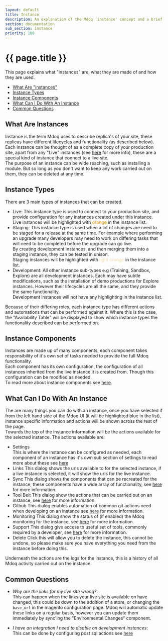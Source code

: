 ```yaml
---
layout: default
title: Instance
description: An explanation of the Mdoq 'instance' concept and a brief overview
section: documentation
sub_section: instance
priority: 100
---
```


# {{ page.title }}
This page explains what "instances" are, what they are made of and how they are used.

- [What Are "instances"](#what-are-instances)
- [Instance Types](#instance-types)
- [Instance Components](#instance-components)
- [What Can I Do With An Instance](#what-can-do-with-an-instance)
- [Common Questions](#common-questions)

## What Are Instances
Instance is the term Mdoq uses to describe replica's of your site, these replicas have different lifecycles and functionality (as described below).  
Each instance can be thought of as a complete copy of your production site, apart from any "Live" instances (see [here](#instance-types) for more info), these are a special kind of instance that connect to a live site.  
The purpose of an instance can be wide reaching, such as installing a module. But so long as you don't want to keep any work carried out on them, they can be deleted at any time. 

## Instance Types
There are 3 main types of instances that can be created.  
- Live:
  This instance type is used to connect to your production site, and provide configuration for any instances created under this instance.  
  Live instances will be highlighted with <span style="color: #e88e00">orange</span> in the instance list.
- Staging:
  This instance type is used when a lot of changes are need to be staged for a release at the same time. For example where performing an upgrade many developers may need to work on differing tasks that will need to be completed before the upgrade can go live.  
  By creating development instances, and then merging them into a staging instance, they can be tested in unison.  
  Staging instances will be highlighted with <span style="color: #f8ddb2">light orange</span> in the instance list.
- Development:
  All other instance sub-types e.g (Training, Sandbox, Explore) are all development instances. Each may have subtle modifications, such as the installation of demo productions for Explore instances. 
  However their lifecycles are all the same, and they provide the same functionality.  
  Development instances will not have any highlighting in the instance list.
  
Because of their differing roles, each instance type has different actions and automations that can be performed against it. Where this is the case, the "Availability Table" will be displayed to show which instance types the functionality described can be performed on.

## Instance Components
Instances are made up of many components, each component takes responsibility of it's own set of tasks needed to provide the full Mdoq functionality.  
Each component has its own configuration, the configuration of all instances inherited from the live instance it is created from. Though this configuration can be modified as needed.  
To read more about instance components see [here](/documentation/instance/components.html).

## What Can I Do With An Instance
The are many things you can do with an instance, once you have selected if from the left hand side of the Mdoq UI (it will be highlighted blue in the list), instance specific information and actions will be 
shown across the rest of the page.  
Towards the top of the instance information will be the actions available for the selected instance. The actions available are:  
- Settings  
  This is where the instance can be configured as needed, each component of an instance has it's own sub section of settings to read more about these see [here](/documentation/instance/components.html)  
- Links
  This dialog shows the urls available to for the selected instance, if a live instance is selected, it will show the urls for the live instance.
- Sync
  This dialog shows the components that can be recreated for the instance, these components have a wide array of functionality, see [here](#instance-components) for more information.
- Tool Belt
  This dialog show the actions that can be carried out on an instance, see [here](/documentation/instance/tool-belt.html) for more information.  
- Github
  This dialog enables automation of common git actions need when developing on an instance see [here](/documentation/instance/github.html) for more information.
- Monitoring
  This dialog show the status of (if enabled) the Mdoq monitoring for the instance, see [here](/documentation/instance/monitoring.html) for more information.
- Support
  This dialog give access to useful set of tools, commonly required by a developer, see [here](/documentation/instance/support.html) for more information.
- Delete
  Click this will allow you to delete the instance, this cannot be undone, so please make sure you have everything you need from the instance before doing this.
  
  
Underneath the actions are the logs for the instance, this is a history of all Mdoq activity carried out on the instance.
  

## Common Questions
- *Why are the links for my live site wrong?*:  
  This can happen when the links your live site is available on have changed, this could be down to the addition of a store, or changing the `base_url` in the magento configuration page. 
  Mdoq will automatic update these links on a regular basis, however you can update them immediately by sync'ing the "Environmental Changes" component.

- *I have an integration I need to disable on development instances*:  
  This can be done by configuring post sql actions see [here](/documentation/instance/components.html)